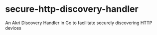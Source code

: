 # secure-http-discovery-handler
An Akri Discovery Handler in Go to facilitate securely discovering HTTP devices
